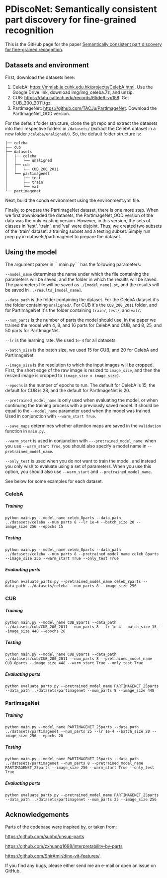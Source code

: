 <h1>PDiscoNet: Semantically consistent part discovery for fine-grained recognition</h1> 

This is the GitHub page for the paper [Semantically consistent part discovery for fine-grained recognition](https://openaccess.thecvf.com/content/ICCV2023/papers/van_der_Klis_PDiscoNet_Semantically_consistent_part_discovery_for_fine-grained_recognition_ICCV_2023_paper.pdf). 

<h2> Datasets and environment </h2>

First, download the datasets here:

1. CelebA: https://mmlab.ie.cuhk.edu.hk/projects/CelebA.html. Use the Google Drive link, download img/img_celeba.7z, and unzip. 
2. CUB: https://data.caltech.edu/records/65de6-vp158. Get CUB_200_2011.tgz.
3. PartImageNet: https://github.com/TACJu/PartImageNet. Download the PartImageNet_OOD version.

For the default folder structure, clone the git repo and extract the datasets into their respective folders in ```/datasets/``` (extract the CelebA dataset in a new folder ```/celeba/unaligned/```). So, the default folder structure is:

```
├── celeba
├── cub
├── datasets
│   ├── celeba
│   │	└── unaligned
│   ├── cub
│   │   ├── CUB_200_2011
│   └── partimagenet
│       ├── test
│       ├── train
│       └── val
└── partimagenet
```

Next, build the conda environment using the environment.yml file. 

Finally, to prepare the PartImageNet dataset, there is one more step. When we first downloaded the datasets, the PartImageNet_OOD version of the data was the only existing version. However, in this version, the sets of classes in 'test', 'train', and 'val' were disjoint. Thus, we created two subsets of the 'train' dataset: a training subset and a testing subset. Simply run prep.py in datasets/partimagenet to prepare the dataset.

<h2> Using the model</h2>
The argument parser in ```main.py``` has the following parameters:

```--model_name``` determines the name under which the file containing the parameters will be saved, and the folder in which the results will be saved. The parameters file will be saved as ```./[model_name].pt```, and the results will be saved in ```../results_[model_name]```.

```--data_path``` is the folder containing the dataset. For the CelebA dataset it's the folder containing ```unaligned/```. For CUB it's the ```CUB_200_2011``` folder, and for PartImageNet it's the folder containing ```train/```, ```test/```, and ```val/```.

```--num_parts``` is the number of parts the model should use. In the paper we trained the model with 4, 8, and 16 parts for CelebA and CUB, and 8, 25, and 50 parts for PartImageNet.

```--lr``` is the learning rate. We used ```1e-4``` for all datasets.

```--batch_size``` is the batch size, we used 15 for CUB, and 20 for CelebA and PartImageNet.

```--image_size``` is the resolution to which the input images will be cropped. First, the short edge of the raw image is resized to ```image_size```, and then the resized image is cropped to ```(image_size x image_size)```.

```--epochs``` is the number of epochs to run. The default for CelebA is 15, the default for CUB is 28, and the default for PartImageNet is 20.

```--pretrained_model_name``` is only used when evaluating the model, or when continuing the training process with a previously saved model. It should be equal to the ```--model_name``` parameter used when the model was trained. Used in conjunction with ```--warm_start True```.

```--save_maps``` determines whether attention maps are saved in the ```validation``` function in ```main.py```.

```--warm_start``` is used in conjunction with ```---pretrained_model_name```: when you use ```--warm_start True```, you should also specify a model name in ```--pretrained_model_name```.

```--only_test``` is used when you do not want to train the model, and instead you only wish to evaluate using a set of parameters. When you use this option, you should also use ```--warm_start``` and ```--pretrained_model_name```.

See below for some examples for each dataset.

<h3>CelebA</h3>
<h5>Training</h5>

```
python main.py --model_name celeb_8parts --data_path ../datasets/celeba --num_parts 8 --lr 1e-4 --batch_size 20 --image_size 256 --epochs 15
```

<h5>Testing</h5>

```
python main.py --model_name celeb_8parts --data_path ../datasets/celeba --num_parts 8 --pretrained_model_name celeb_8parts --image_size 256 --warm_start True --only_test True
```

<h5>Evaluating parts</h5>

```
python evaluate_parts.py --pretrained_model_name celeb_8parts --data_path ../datasets/celeba --num_parts 8 --image_size 256
```

<h3>CUB</h3>
<h5>Training</h5>

```
python main.py --model_name CUB_8parts --data_path ../datasets/cub/CUB_200_2011 --num_parts 8 --lr 1e-4 --batch_size 15 --image_size 448 --epochs 28
```

<h5>Testing</h5>

```
python main.py --model_name CUB_8parts --data_path ../datasets/cub/CUB_200_2011 --num_parts 8 --pretrained_model_name CUB_8parts --image_size 448 --warm_start True --only_test True
```

<h5>Evaluating parts</h5>

```
python evaluate_parts.py --pretrained_model_name PARTIMAGENET_25parts --data_path ../datasets/partimagenet --num_parts 8 --image_size 448
```

<h3>PartImageNet</h3>
<h5>Training</h5>

```
python main.py --model_name PARTIMAGENET_25parts --data_path ../datasets/partimagenet --num_parts 25 --lr 1e-4 --batch_size 20 --image_size 256 --epochs 20
```

<h5>Testing</h5>

```
python main.py --model_name PARTIMAGENET_25parts --data_path ../datasets/partimagenet --num_parts 8 --pretrained_model_name PARTIMAGENET_25parts --image_size 256 --warm_start True --only_test True
```

<h5>Evaluating parts</h5>

```
python evaluate_parts.py --pretrained_model_name PARTIMAGENET_25parts --data_path ../datasets/partimagenet --num_parts 25 --image_size 256
```

<h2> Acknowledgements </h2>
Parts of the codebase were inspired by, or taken from:

https://github.com/subhc/unsup-parts

https://github.com/zxhuang1698/interpretability-by-parts

https://github.com/ShirAmir/dino-vit-features/.

If you find any bugs, please either send me an e-mail or open an issue on GitHub.
